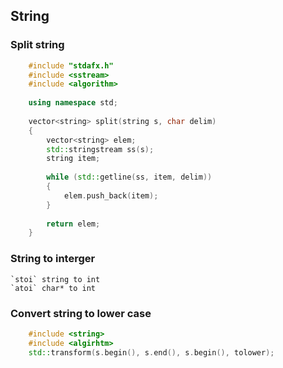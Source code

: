## String

### Split string
```cpp
	#include "stdafx.h"
	#include <sstream>
	#include <algorithm>
	
	using namespace std;
	
	vector<string> split(string s, char delim)
	{
	    vector<string> elem;
	    std::stringstream ss(s);
	    string item;
	
	    while (std::getline(ss, item, delim))
	    {
	        elem.push_back(item);
	    }
	
	    return elem;
	}
```

### String to interger
	`stoi` string to int
	`atoi` char* to int
	
### Convert string to lower case
```cpp
	#include <string>
	#include <algirhtm>
	std::transform(s.begin(), s.end(), s.begin(), tolower);
```
